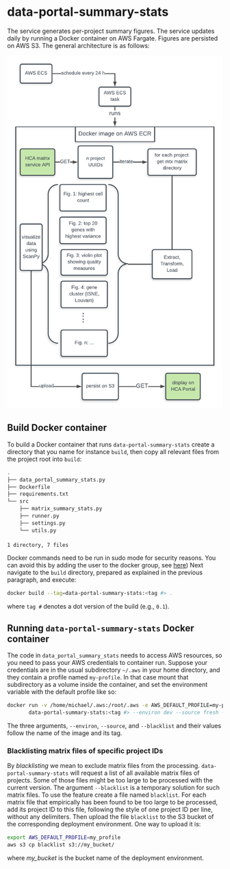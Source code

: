 # data-portal-summary-stats

The service generates per-project summary figures. The service updates daily by running 
a Docker container on AWS Fargate. Figures are persisted on AWS S3. The general
architecture is as follows:

![](./spec_v4.png)
 
## Build Docker container
To build a Docker container that runs `data-portal-summary-stats` create a directory that you
name for instance `build`, then copy all relevant files from the project root into `build`:
```bash
.
├── data_portal_summary_stats.py
├── Dockerfile
├── requirements.txt
└── src
    ├── matrix_summary_stats.py
    ├── runner.py
    ├── settings.py
    └── utils.py

1 directory, 7 files
```


Docker commands need to be run in sudo mode for security reasons. You can avoid this by adding
 the user to the docker group, see [here](https://linoxide.com/linux-how-to/use-docker-without-sudo-ubuntu/))
 Next navigate to the `build` directory, prepared as explained in the previous paragraph, and
 execute:
```bash
docker build --tag=data-portal-summary-stats:<tag #> .
```
where `tag #` denotes a dot version of the build (e.g., `0.1`).
## Running `data-portal-summary-stats` Docker container

The code in `data_portal_summary_stats` needs to access AWS resources, so you need to pass your AWS
 credentials to container run. Suppose your credentials are in the usual subdirectory `~/.aws` 
 in your home directory, and they contain a profile named `my-profile`. In that case mount that 
 subdirectory as a volume inside the container, and set the environment variable with the default 
 profile like so:
```bash
docker run -v /home/michael/.aws:/root/.aws -e AWS_DEFAULT_PROFILE=my-profile \
       data-portal-summary-stats:<tag #> --environ dev --source fresh --blacklist true
```
The three arguments, `--environ`, `--source`, and `--blacklist` and their values follow the name 
of the image and its tag. 

### Blacklisting matrix files of specific project IDs
By _blacklisting_ we mean to exclude matrix files from the processing. `data-portal-summary-stats`
will request a list of all available matrix files of projects. Some of those files might be 
 too large to be processed with the current version. The argument 
 `--blacklist` is a temporary solution for such matrix files. To use the feature create a file 
 named `blacklist`. For each matrix file that empirically has been found to be too large to be
 processed, add its project ID to this file, following the style of one project ID per line, 
 without any delimiters. Then upload the file `blacklist` to the S3 bucket of the corresponding
 deployment environment. One way to upload it is:
 ```bash
 export AWS_DEFAULT_PROFILE=my_profile
 aws s3 cp blacklist s3://my_bucket/ 
```
where _my_bucket_ is the bucket name of the deployment environment.  